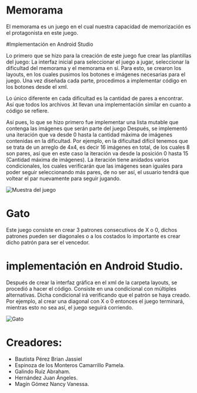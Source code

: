 # Memorama

El memorama es un juego en el cual nuestra capacidad de memorización
es el protagonista en este juego.

#Implementación en Android Studio

Lo primero que se hizo para la creación de este juego fue crear las plantillas del juego: La interfaz inicial para seleccionar el juego a jugar, seleccionar la dificultad del memorama y el memorama en sí. Para esto, se crearon los layouts, en los cuales pusimos los botones e imágenes necesarias para el juego. Una vez diseñada cada parte, procedimos a implementar código en los botones desde el xml.

Lo único diferente en cada dificultad es la cantidad de pares a encontrar. Así que todos los archivos .kt llevan una implementación similar en cuanto a código se refiere. 

Así pues, lo que se hizo primero fue implementar una lista mutable que contenga las imágenes que serán parte del juego
Después, se implementó una iteración que va desde 0 hasta la cantidad máxima de imágenes contenidas en la dificultad. Por ejemplo, en la dificultad difícil tenemos que se trata de un arreglo de 4x4, es decir 16 imágenes en total, de los cuales 8 son pares, así que en este caso la iteración va desde la posición 0 hasta 15 (Cantidad máxima de imágenes). La iteración tiene anidados varios condicionales, los cuales verificarán que las imágenes sean iguales para poder seguir seleccionando más pares, de no ser así, el usuario tendrá que voltear el par nuevamente para seguir jugando.

![Muestra del juego](C:\Users\bjbp2\Documents\Android-Aspirantes\Proyectos\JuegosBPVAJ\01_Documentacion\Difmedia.jpeg)

# Gato

Este juego consiste en crear 3 patrones consecutivos de X o 0, dichos patrones pueden ser diagonales o a los costados
lo importante es crear dicho patrón para ser el vencedor.

# implementación en Android Studio.

Después de crear la interfaz gráfica en el xml de la carpeta layouts, se procedió a hacer el código. 
Consiste en una condicional con múltiples alternativas. Dicha condicional irá verificando que el patrón se haya creado. 
Por ejemplo, al crear una diagonal con X o 0 entonces el juego terminará, mientras esto no sea así, el juego seguirá corriendo.

![Gato](C:/Users/bjbp2/Documents/Android-Aspirantes/Proyectos/JuegosBPVAJ/01_Documentacion/gato.jpeg)

# Creadores:
- Bautista Pérez Brian Jassiel
- Espinoza de los Monteros Camarrillo Pamela.
- Galindo Ruíz Abraham.
- Hernández Juan Ángeles.
- Magín Gómez Nancy Vanessa.